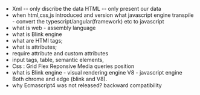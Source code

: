 - Xml -- only discribe the data 
  HTML -- only present our data
- when html,css,js introduced and version
  what javascript engine
  transpile - convert the typescript/angular(framework) etc to javascript
- what is web - assembly language
- what is Blink engine
- what are HTMl tags;
- what is attributes;
- require attribute and custom attributes
- input tags,
  table,
  semantic elements,
- Css :
  Grid
  Flex
  Reponsive
  Media queries 
  position
- what is Blink engine - visual rendering engine
  V8 - javascript engine
  Both chrome and edge (blink and V8).
- why Ecmascript4 was not released?
  backward compatibility